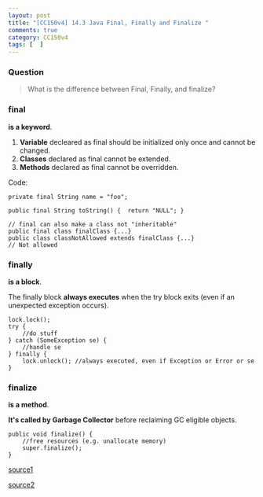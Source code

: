 ```yaml
---
layout: post
title: "[CC150v4] 14.3 Java Final, Finally and Finalize "
comments: true
category: CC150v4
tags: [  ]
---
```


### Question

> What is the difference between Final, Finally, and finalize? 

### final

__is a keyword__.

1. __Variable__ decleared as final should be initialized only once and cannot be changed. 
1. __Classes__ declared as final cannot be extended. 
1. __Methods__ declared as final cannot be overridden. 

Code:

	private final String name = "foo";
	
	public final String toString() {  return "NULL"; }
	
	// final can also make a class not "inheritable"
	public final class finalClass {...}
	public class classNotAllowed extends finalClass {...} 
	// Not allowed

### finally

__is a block__. 

The finally block __always executes__ when the try block exits (even if an unexpected exception occurs). 

	lock.lock();
	try {
	    //do stuff
	} catch (SomeException se) {
	    //handle se
	} finally {
	    lock.unlock(); //always executed, even if Exception or Error or se
	}

### finalize

__is a method__. 

__It's called by Garbage Collector__ before reclaiming GC eligible objects. 

	public void finalize() {
	    //free resources (e.g. unallocate memory)
	    super.finalize();
	}

[source1](http://www.java2novice.com/java_interview_questions/final-finally-finalize/)

[source2](http://javarevisited.blogspot.sg/2012/11/difference-between-final-finally-and-finalize-java.html)
